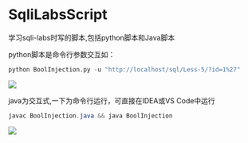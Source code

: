 # SqliLabsScript
学习sqli-labs时写的脚本,包括python脚本和Java脚本

python脚本是命令行参数交互如： 
```python
python BoolInjection.py -u "http://localhost/sql/Less-5/?id=1%27"
```

![](https://gmlblog.oss-cn-hangzhou.aliyuncs.com/img/6%E6%9C%889%E6%97%A5.gif)

java为交互式,一下为命令行运行，可直接在IDEA或VS Code中运行

```java
javac BoolInjection.java && java BoolInjection  
```

![](https://gmlblog.oss-cn-hangzhou.aliyuncs.com/img/iShot_2023-06-09_20.50.53.gif)
